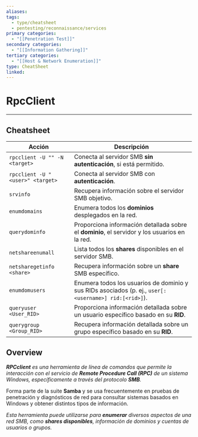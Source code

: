 ```yaml
---
aliases:
tags:
  - type/cheatsheet
  - pentesting/reconnaissance/services
primary categories:
  - "[[Penetration Test]]"
secondary categories:
  - "[[Information Gathering]]"
tertiary categories:
  - "[[Host & Network Enumeration]]"
type: CheatSheet
linked:
---
```

# RpcClient

***

## Cheatsheet

|**Acción**|**Descripción**|
|---|---|
|`rpcclient -U "" -N <target>`|Conecta al servidor SMB **sin autenticación**, si está permitido.|
|`rpcclient -U "<user>" <target>`|Conecta al servidor SMB con **autenticación**.|
|`srvinfo`|Recupera información sobre el servidor SMB objetivo.|
|`enumdomains`|Enumera todos los **dominios** desplegados en la red.|
|`querydominfo`|Proporciona información detallada sobre el **dominio**, el servidor y los usuarios en la red.|
|`netshareenumall`|Lista todos los **shares** disponibles en el servidor SMB.|
|`netsharegetinfo <share>`|Recupera información sobre un **share** SMB específico.|
|`enumdomusers`|Enumera todos los usuarios de dominio y sus RIDs asociados (p. ej., `user[:<username>] rid:[<rid>]`).|
|`queryuser <User_RID>`|Proporciona información detallada sobre un usuario específico basado en su **RID**.|
|`querygroup <Group_RID>`|Recupera información detallada sobre un grupo específico basado en su **RID**.|

## Overview

***RPCclient** es una herramienta de línea de comandos que permite la interacción con el servicio de **Remote Procedure Call (RPC)** de un sistema Windows, específicamente a través del protocolo **SMB**.*

Forma parte de la suite **Samba** y se usa frecuentemente en pruebas de penetración y diagnósticos de red para consultar sistemas basados en Windows y obtener distintos tipos de información.

*Esta herramienta puede utilizarse para **enumerar** diversos aspectos de una red SMB, como **shares disponibles**, información de dominios y cuentas de usuarios o grupos.*